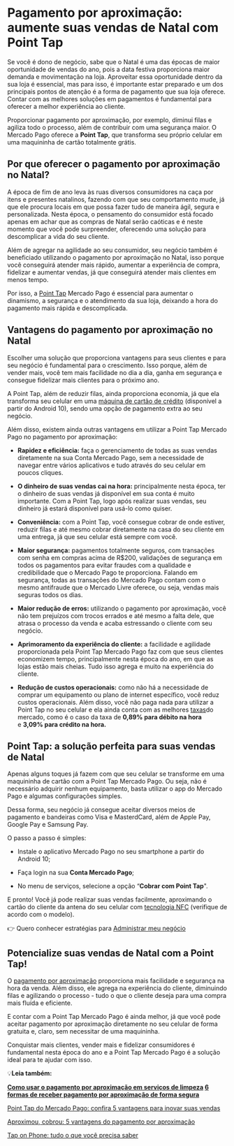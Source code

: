 # Pagamento por aproximação: aumente suas vendas de Natal com Point Tap

Se você é dono de negócio, sabe que o Natal é uma das épocas de maior oportunidade de vendas do ano, pois a data festiva proporciona maior demanda e movimentação na loja. Aproveitar essa oportunidade dentro da sua loja é essencial, mas para isso, é importante estar preparado e um dos principais pontos de atenção é a forma de pagamento que sua loja oferece. Contar com as melhores soluções em pagamentos é fundamental para oferecer a melhor experiência ao cliente.

Proporcionar pagamento por aproximação, por exemplo, diminui filas e agiliza todo o processo, além de contribuir com uma segurança maior. O Mercado Pago oferece a **Point Tap**, que transforma seu próprio celular em uma maquininha de cartão totalmente grátis.

## Por que oferecer o pagamento por aproximação no Natal?

A época de fim de ano leva às ruas diversos consumidores na caça por itens e presentes natalinos, fazendo com que seu comportamento mude, já que ele procura locais em que possa fazer tudo de maneira ágil, segura e personalizada. Nesta época, o pensamento do consumidor está focado apenas em achar que as compras de Natal serão caóticas e é neste momento que você pode surpreender, oferecendo uma solução para descomplicar a vida do seu cliente.

Além de agregar na agilidade ao seu consumidor, seu negócio também é beneficiado utilizando o pagamento por aproximação no Natal, isso porque você conseguirá atender mais rápido, aumentar a experiência de compra, fidelizar e aumentar vendas, já que conseguirá atender mais clientes em menos tempo.

Por isso, a [Point Tap](https://meubolso.mercadopago.com.br/recursos-point-tap-para-aumentar-as-vendas) Mercado Pago é essencial para aumentar o dinamismo, a segurança e o atendimento da sua loja, deixando a hora do pagamento mais rápida e descomplicada.

## Vantagens do pagamento por aproximação no Natal

Escolher uma solução que proporciona vantagens para seus clientes e para seu negócio é fundamental para o crescimento. Isso porque, além de vender mais, você tem mais facilidade no dia a dia, ganha em segurança e consegue fidelizar mais clientes para o próximo ano.

A Point Tap, além de reduzir filas, ainda proporciona economia, já que ela transforma seu celular em uma [máquina de cartão de crédito](https://meubolso.mercadopago.com.br/como-ter-maquina-de-cartao-de-credito-no-celular) (disponível a partir do Android 10), sendo uma opção de pagamento extra ao seu negócio.

Além disso, existem ainda outras vantagens em utilizar a Point Tap Mercado Pago no pagamento por aproximação:

- **Rapidez e eficiência:** faça o gerenciamento de todas as suas vendas diretamente na sua Conta Mercado Pago, sem a necessidade de navegar entre vários aplicativos e tudo através do seu celular em poucos cliques.

- **O dinheiro de suas vendas cai na hora:** principalmente nesta época, ter o dinheiro de suas vendas já disponível em sua conta é muito importante. Com a Point Tap, logo após realizar suas vendas, seu dinheiro já estará disponível para usá-lo como quiser. 

- **Conveniência:** com a Point Tap, você consegue cobrar de onde estiver, reduzir filas e até mesmo cobrar diretamente na casa do seu cliente em uma entrega, já que seu celular está sempre com você.

- **Maior segurança:** pagamentos totalmente seguros, com transações com senha em compras acima de R$200, validações de segurança em todos os pagamentos para evitar fraudes com a qualidade e credibilidade que o Mercado Pago te proporciona. Falando em segurança, todas as transações do Mercado Pago contam com o mesmo antifraude que o Mercado Livre oferece, ou seja, vendas mais seguras todos os dias. 

- **Maior redução de erros:** utilizando o pagamento por aproximação, você não tem prejuízos com trocos errados e até mesmo a falta dele, que atrasa o processo da venda e acaba estressando o cliente com seu negócio.

- **Aprimoramento da experiência do cliente:** a facilidade e agilidade proporcionada pela Point Tap Mercado Pago faz com que seus clientes economizem tempo, principalmente nesta época do ano, em que as lojas estão mais cheias. Tudo isso agrega e muito na experiência do cliente.

- **Redução de custos operacionais:** como não há a necessidade de comprar um equipamento ou plano de internet específico, você reduz custos operacionais. Além disso, você não paga nada para utilizar a Point Tap no seu celular e ela ainda conta com as melhores [taxas](https://meubolso.mercadopago.com.br/taxas-para-cobrar-com-point-tap)do mercado, como é o caso da taxa de **0,89% para débito na hora** e **3,09% para crédito na hora.**

## Point Tap: a solução perfeita para suas vendas de Natal

Apenas alguns toques já fazem com que seu celular se transforme em uma maquininha de cartão com a Point Tap Mercado Pago. Ou seja, não é necessário adquirir nenhum equipamento, basta utilizar o app do Mercado Pago e algumas configurações simples.

Dessa forma, seu negócio já consegue aceitar diversos meios de pagamento e bandeiras como Visa e MasterdCard, além de Apple Pay, Google Pay e Samsung Pay.

O passo a passo é simples:

- Instale o aplicativo Mercado Pago no seu smartphone a partir do Android 10;

- Faça login na sua **Conta Mercado Pago**; 

- No menu de serviços, selecione a opção “**Cobrar com Point Tap**".

E pronto! Você já pode realizar suas vendas facilmente, aproximando o cartão do cliente da antena do seu celular com [tecnologia NFC](https://meubolso.mercadopago.com.br/como-a-tecnologia-nfc-funciona) (verifique de acordo com o modelo).

👉 Quero conhecer estratégias para [Administrar meu negócio](https://meubolso.mercadopago.com.br/guia-completo-para-gerenciar-um-pequeno-negocio)

## Potencialize suas vendas de Natal com a Point Tap!

O [pagamento por aproximação](https://meubolso.mercadopago.com.br/pagamento-por-aproximacao-no-celular) proporciona mais facilidade e segurança na hora da venda. Além disso, ele agrega na experiência do cliente, diminuindo filas e agilizando o processo - tudo o que o cliente deseja para uma compra mais fluída e eficiente.

E contar com a Point Tap Mercado Pago é ainda melhor, já que você pode aceitar pagamento por aproximação diretamente no seu celular de forma gratuita e, claro, sem necessitar de uma maquininha.

Conquistar mais clientes, vender mais e fidelizar consumidores é fundamental nesta época do ano e a Point Tap Mercado Pago é a solução ideal para te ajudar com isso.

💡**Leia também:**

**[Como usar o pagamento por aproximação em serviços de limpeza](https://meubolso.mercadopago.com.br/servicos-de-limpeza-com-pagamento-por-aproximacao)
[6 formas de receber pagamento por aproximação de forma segura](https://meubolso.mercadopago.com.br/pagamento-por-aproximacao-no-celular)**

[Point Tap do Mercado Pago: confira 5 vantagens para inovar suas vendas](https://meubolso.mercadopago.com.br/vantagens-da-point-tap-para-seu-negocio)

[Aproximou, cobrou: 5 vantagens do pagamento por aproximação](https://meubolso.mercadopago.com.br/pagamento-por-aproximacao-vantagens-do-tap-to-phone)

[Tap on Phone: tudo o que você precisa saber](https://meubolso.mercadopago.com.br/tap-on-fone)